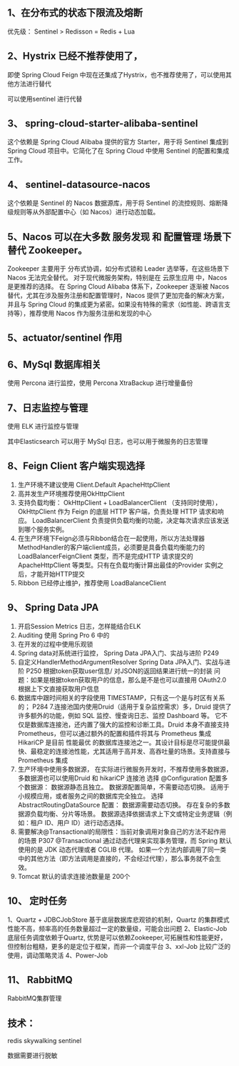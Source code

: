 


## 1、在分布式的状态下限流及熔断

优先级： Sentinel > Redisson = Redis + Lua


## 2、Hystrix 已经不推荐使用了，
 
即使 Spring Cloud Feign 中现在还集成了Hystrix，也不推荐使用了，可以使用其他方法进行替代

可以使用sentinel 进行代替


## 3、 spring-cloud-starter-alibaba-sentinel
这个依赖是 Spring Cloud Alibaba 提供的官方 Starter，用于将 Sentinel 集成到 Spring Cloud 项目中。它简化了在 Spring Cloud 中使用 Sentinel 的配置和集成工作。

## 4、 sentinel-datasource-nacos
这个依赖是 Sentinel 的 Nacos 数据源库，用于将 Sentinel 的流控规则、熔断降级规则等从外部配置中心（如 Nacos）进行动态加载。


## 5、Nacos 可以在大多数 服务发现 和 配置管理 场景下替代 Zookeeper。
Zookeeper 主要用于 分布式协调，如分布式锁和 Leader 选举等，在这些场景下 Nacos 无法完全替代。
对于现代微服务架构，特别是在 云原生应用 中，Nacos 是更推荐的选择。
在 Spring Cloud Alibaba 体系下，Zookeeper 逐渐被 Nacos 替代，尤其在涉及服务注册和配置管理时，Nacos 提供了更加完备的解决方案，
并且与 Spring Cloud 的集成更为紧密。如果没有特殊的需求（如性能、跨语言支持等），推荐使用 Nacos 作为服务注册和发现的中心

    

## 5、actuator/sentinel 作用


## 6、MySql 数据库相关

使用 Percona 进行监控，使用 Percona XtraBackup 进行增量备份

## 7、日志监控与管理

使用 ELK 进行监控与管理

其中Elasticsearch 可以用于 MySql 日志，也可以用于微服务的日志管理


## 8、Feign Client 客户端实现选择
1. 生产环境不建议使用 Client.Default   ApacheHttpClient
2. 高并发生产环境推荐使用OkHttpClient
3. 支持负载均衡： OkHttpClient + LoadBalancerClient （支持同时使用），
    OkHttpClient 作为 Feign 的底层 HTTP 客户端，负责处理 HTTP 请求和响应。
    LoadBalancerClient 负责提供负载均衡的功能，决定每次请求应该发送到哪个服务实例。
4. 在生产环境下Feign必须与Ribbon结合在一起使用，所以方法处理器MethodHandler的客户端client成员，必须要是具备负载均衡能力的 
    LoadBalancerFeignClient 类型，而不是完成HTTP 请求提交的ApacheHttpClient 等类型。只有在负载均衡计算出最佳的Provider
    实例之后，才能开始HTTP提交
5. Ribbon 已经停止维护，推荐使用 LoadBalanceClient

## 9、 Spring Data JPA 

1. 开启Session Metrics 日志，怎样能结合ELK
2. Auditing 使用 Spring Pro 6 中的
3. 在开发的过程中使用乐观锁
4. Spring data对系统进行监控， Spring Data JPA入门、实战与进阶 P249
5. 自定义HandlerMethodArgumentResolver  Spring Data JPA入门、实战与进阶 P250
      根据token获取user信息/ 对JSON的返回结果进行统一的封装 
      问题：如果是根据token获取用户的信息，那么是不是也可以直接用 OAuth2.0 根据上下文直接获取用户信息
6. 数据库中跟时间相关的字段使用 TIMESTAMP，只有这一个是与时区有关系的； P284
7.连接池国内使用Druid（适用于复杂监控需求）多，Druid 提供了许多额外的功能，例如 SQL 监控、慢查询日志、监控 Dashboard 等。
      它不仅是数据库连接池，还内置了强大的监控和诊断工具。Druid 本身不直接支持 Prometheus，但可以通过额外的配置和插件将其与 Prometheus 集成
   HikariCP 是目前 性能最优 的数据库连接池之一。其设计目标是尽可能提供最快、最稳定的连接池性能，尤其适用于高并发、高吞吐量的场景。支持直接与Prometheus 集成
8. 生产环境中使用多数据源， 在实际进行微服务开发时，不推荐使用多数据源，多数据源也可以使用Druid 和 hikariCP 连接池
   选择 @Configuration 配置多个数据源：
      数据源静态且独立。
      数据源配置简单，不需要动态切换。
      适用于小规模应用，或者服务之间的数据库完全独立。
   选择 AbstractRoutingDataSource 配置：
      数据源需要动态切换。
      存在复杂的多数据源负载均衡、分片等场景。
      数据源选择依据请求上下文或特定业务逻辑（例如：租户 ID、用户 ID）进行动态选择。
9. 需要解决@Transactional的局限性：当前对象调用对象自己的方法不起作用的场景 P307
    @Transactional 通过动态代理来实现事务管理，而 Spring 默认使用的是 JDK 动态代理或者 CGLIB 代理。
    如果一个方法内部调用了同一类中的其他方法（即方法调用是直接的，不会经过代理），那么事务就不会生效。
10. Tomcat 默认的请求连接池数量是 200个


## 10、 定时任务
1、Quartz + JDBCJobStore 基于底层数据库悲观锁的机制，Quartz 的集群模式性能不高，频率高的任务数量超过一定的数量级，可能会出问题
2、Elastic-Job  底层任务调度依赖于Quartz, 优势是可以依赖Zookeeper,可拓展性和性能更好，但控制台粗糙，更多的是定位于框架，而非一个调度平台
3、xxl-Job   比较广泛的使用，调动策略灵活
4、Power-Job


## 11、 RabbitMQ

RabbitMQ集群管理


## 技术：
redis
skywalking
sentinel

数据需要进行脱敏